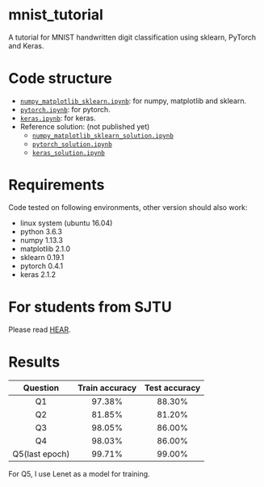 # mnist_tutorial
A tutorial for MNIST handwritten digit classification using sklearn, PyTorch and Keras.

# Code structure
* [`numpy_matplotlib_sklearn.ipynb`](numpy_matplotlib_sklearn.ipynb): for numpy, matplotlib and sklearn.
* [`pytorch.ipynb`](pytorch.ipynb): for pytorch.
* [`keras.ipynb`](keras.ipynb): for keras.
* Reference solution: (not published yet)
    * [`numpy_matplotlib_sklearn_solution.ipynb`](numpy_matplotlib_sklearn_solution.ipynb)
    * [`pytorch_solution.ipynb`](pytorch_solution.ipynb)
    * [`keras_solution.ipynb`](keras_solution.ipynb)

# Requirements
Code tested on following environments, other version should also work:
* linux system (ubuntu 16.04) 
* python 3.6.3
* numpy 1.13.3
* matplotlib 2.1.0
* sklearn 0.19.1
* pytorch 0.4.1
* keras 2.1.2

# For students from SJTU
Please read [HEAR](EE369.md).



# Results

|    Question    | Train accuracy | Test accuracy |
| :------------: | :------------: | :-----------: |
|       Q1       |     97.38%     |    88.30%     |
|       Q2       |     81.85%     |    81.20%     |
|       Q3       |     98.05%     |    86.00%     |
|       Q4       |     98.03%     |    86.00%     |
| Q5(last epoch) |     99.71%     |    99.00%     |

For Q5, I use Lenet as a model for training.